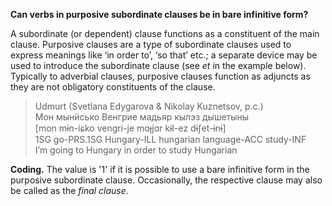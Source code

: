 **Can verbs in purposive subordinate clauses be in bare infinitive form?**

A subordinate (or dependent) clause functions as a constituent of the main clause. Purposive clauses are a type of subordinate clauses used to express meanings like ‘in order to’, ‘so that’ etc.; a separate device may be used to introduce the subordinate clause (see *et* in the example below). Typically to adverbial clauses, purposive clauses function as adjuncts as they are not obligatory constituents of the clause. 

>Udmurt (Svetlana Edygarova & Nikolay Kuznetsov, p.c.)<br/>
>Мон мынӥсько Венгрие мадьяр кылэз дышетыны<br/>
>[mon mɨn-iɕko vengri-je mɑɟjɑr kɨl-ez dɨʃet-ɨnɨ]<br/>
>1SG go-PRS.1SG Hungary-ILL hungarian language-ACC study-INF<br/>
>I’m going to Hungary in order to study Hungarian<br/>

**Coding.** The value is '1' if it is possible to use a bare infinitive form in the purposive subordinate clause. Occasionally, the respective clause may also be called as the *final clause*.
